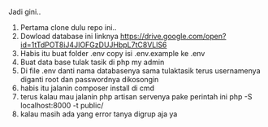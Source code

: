 Jadi gini..
1. Pertama clone dulu repo ini..
2. Dowload database ini linknya https://drive.google.com/open?id=1tTdPOT8iJ4JIOFGzDUJHbpL7tC8VLlS6
3. Habis itu buat folder .env copy isi .env.example ke .env
4. Buat data base tulak tasik di php my admin
5. Di file .env danti nama databasenya sama tulaktasik terus usernamenya diganti root dan passwordnya dikosongin
6. habis itu jalanin composer install di cmd
7. terus kalau mau jalanin php artisan servenya pake perintah ini php -S localhost:8000 -t public/
8. kalau masih ada yang error tanya digrup aja ya

